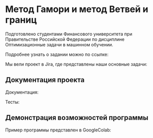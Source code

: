# Метод Гамори и метод Ветвей и границ
Подготовлено студентами Финансового университета при Правительстве Российской Федерации по дисциплине Оптимизационные задачи в машинном обучении. 

Подробнее узнать о задании можно по ссылке: 

Мы вели проект в Jira, где представлены наши основные задачи: 

## Документация проекта 

Документация: 

Тесты: 

## Демонстрация возможностей программы

Пример программы представлен в GoogleColab: 
